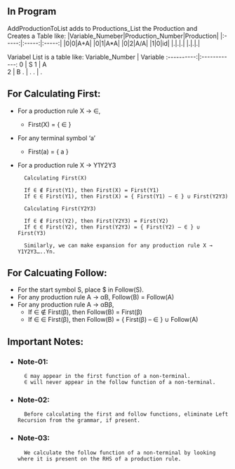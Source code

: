 ## In Program
  AddProductionToList adds to Productions_List the Production and  
  Creates a Table like:
|Variable_Numeber|Production_Number|Production|
|:-----:|:-----:|:-----:|
|0|0|A+A|
|0|1|A*A|
|0|2|A/A|
|1|0|id|
|.|.|.|
|.|.|.|

  Variabel List is a table like:
Variable_Number		|		Variable
:----------:|:------------:
0			|		S
1			|		A		
2			|		B
.			|		.
.			|		.

## For Calculating First:

- For a production rule X → ∈,
    - First(X) = { ∈ }

- For any terminal symbol ‘a’
    - First(a) = { a }

- For a production rule X → Y1Y2Y3
        
        Calculating First(X)
        
        If ∈ ∉ First(Y1), then First(X) = First(Y1)
        If ∈ ∈ First(Y1), then First(X) = { First(Y1) – ∈ } ∪ First(Y2Y3)
        
        Calculating First(Y2Y3)
        
        If ∈ ∉ First(Y2), then First(Y2Y3) = First(Y2)
        If ∈ ∈ First(Y2), then First(Y2Y3) = { First(Y2) – ∈ } ∪ First(Y3)
        
        Similarly, we can make expansion for any production rule X → Y1Y2Y3…..Yn.

## For Calcuating Follow:
    
- For the start symbol S, place $ in Follow(S).
- For any production rule A → αB,
                        Follow(B) = Follow(A)
- For any production rule A → αBβ,
    - If ∈ ∉ First(β), then Follow(B) = First(β)
    - If ∈ ∈ First(β), then Follow(B) = { First(β) – ∈ } ∪ Follow(A)

## Important Notes:
- ### Note-01:
        ∈ may appear in the first function of a non-terminal.
        ∈ will never appear in the follow function of a non-terminal.
        
- ### Note-02:
        Before calculating the first and follow functions, eliminate Left Recursion from the grammar, if present.

- ### Note-03:
    
        We calculate the follow function of a non-terminal by looking where it is present on the RHS of a production rule.
